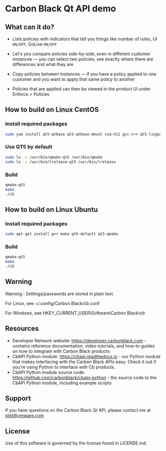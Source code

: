 # Carbon Black Qt API demo

## What can it do? 

* Lists policies with indicators that tell you things like number of rules, UI `ON/OFF`, GoLive `ON/OFF` 

* Let's you compare policies side-by-side, even in different customer instances — you can select two policies, see exactly where there are differences and what they are 

* Copy policies between instances — if you have a policy applied to one customer and you want to apply that same policy to another 

* Policies that are applied can then be viewed in the product UI under Enforce > Policies 


## How to build on Linux CentOS

### Install required packages
``` sh
sudo yum install qt5-qtbase qt5-qtbase-devel vim-X11 gcc-c++ qt5-linguist
```
### Use QT5 by default
``` sh
sudo ln -s /usr/bin/qmake-qt5 /usr/bin/qmake
sudo ln -s /usr/bin/lrelease-qt5 /usr/bin/lrelease
``` 
### Build
``` sh
qmake-qt5
make
./cb
```
## How to build on Linux Ubuntu

### Install required packages
``` sh
sudo apt-get install g++ make qt5-default qt5-qmake
```
### Build
``` sh
qmake-qt5
make
./cb
```
## Warning

Warning : Settings/passwords are stored in plain text.

For Linux, see ~/.config/Carbon Black/cb.conf

For Windows, see HKEY_CURRENT_USER\Software\Carbon Black\cb

## Resources

* Developer Network website: https://developer.carbonblack.com - contains reference documentation, video tutorials, and how-to guides on how to integrate with Carbon Black products
* CbAPI Python module: https://cbapi.readthedocs.io - our Python module that makes interfacing with the Carbon Black APIs easy. Check it out if you're using Python to interface with Cb products.
* CbAPI Python module source code: https://github.com/carbonblack/cbapi-python - the source code to the CbAPI Python module, including example scripts

## Support

If you have questions on the Carbon Black Qt API, please contact me at slist@vmware.com

## License

Use of this software is governed by the license found in LICENSE.md.
